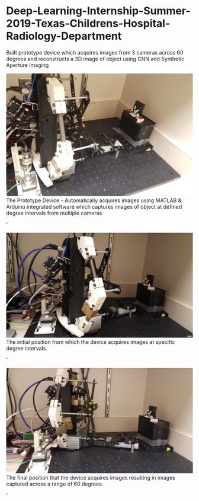 # Deep-Learning-Internship-Summer-2019-Texas-Childrens-Hospital-Radiology-Department
Built prototype device which acquires images from 3 cameras across 60 degrees and reconstructs a 3D image of object using CNN and Synthetic Aperture Imaging

![alt text](Screenshots/Device.jpg "The Prototype Device - Automatically acquires Images using MATLAB & Arduino integrated software that controls the motor and captures images of object at defined degree intervals from multiple cameras")
The Prototype Device - Automatically acquires images using MATLAB & Arduino integrated software which captures images of object at defined degree intervals from multiple cameras.


'

![alt text](Screenshots/Device_Start_Point.jpg "The initial position from which the device acquires images at specific degree intervals")
The initial position from which the device acquires images at specific degree intervals.

'

![alt text](Screenshots/Device_End_Point.jpg "The final position that the device acquires images resulting in images captured across a range of 60 degrees.")
The final position that the device acquires images resulting in images captured across a range of 60 degrees.

'






